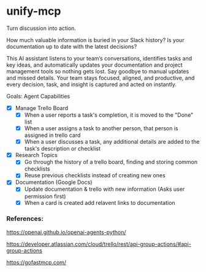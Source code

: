# unify-mcp

Turn discussion into action.

How much valuable information is buried in your Slack history?
Is your documentation up to date with the latest decisions?

This AI assistant listens to your team’s conversations, identifies tasks and key ideas, and automatically updates your documentation and project management tools so nothing gets lost. Say goodbye to manual updates and missed details. Your team stays focused, aligned, and productive, and every decision, task, and insight is captured and acted on instantly. 

Goals:
Agent Capabilities
 - [X] Manage Trello Board
    - [X] When a user reports a task's completion, it is moved to the "Done" list
    - [X] When a user assigns a task to another person, that person is assigned in trello card
    - [X] When a user discusses a task, any additional details are added to the task's description or checklist
 - [X] Research Topics
    - [X] Go through the history of a trello board, finding and storing common checklists
    - [X] Reuse previous checklists instead of creating new ones
 - [X] Documentation (Google Docs)
    - [X] Update documentation & trello with new information (Asks user permission first)
    - [X] When a card is created add relavent links to documentation

### References:

https://openai.github.io/openai-agents-python/

https://developer.atlassian.com/cloud/trello/rest/api-group-actions/#api-group-actions

https://gofastmcp.com/
